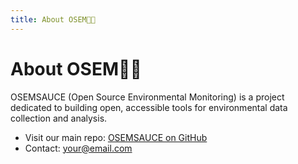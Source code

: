 ```yaml
---
title: About OSEM🤘🌲
---
```


# About OSEM🤘🌲

OSEMSAUCE (Open Source Environmental Monitoring) is a project dedicated to building open, accessible tools for environmental data collection and analysis.

- Visit our main repo: [OSEMSAUCE on GitHub](https://github.com/OSEMSAUCE)
- Contact: your@email.com

